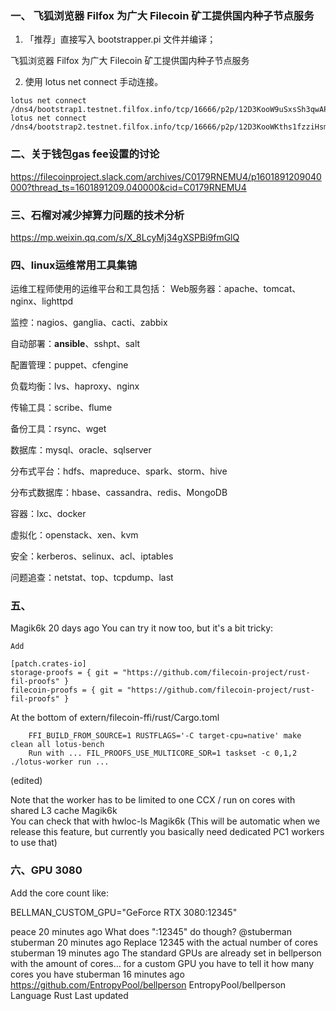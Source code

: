 ### 一、 飞狐浏览器 Filfox 为广大 Filecoin 矿工提供国内种子节点服务
1. 「推荐」直接写入 bootstrapper.pi 文件并编译；

飞狐浏览器 Filfox 为广大 Filecoin 矿工提供国内种子节点服务

2. 使用 lotus net connect 手动连接。

```
lotus net connect /dns4/bootstrap1.testnet.filfox.info/tcp/16666/p2p/12D3KooW9uSxsSh3qwAPxSwwRDVqTTPg8HTBthujVYFXy7Dizb6Q
lotus net connect /dns4/bootstrap2.testnet.filfox.info/tcp/16666/p2p/12D3KooWKths1fzziHsmeMdTdV7dgB9DzoeiGVSwcW2HCygztH9e
```
### 二、关于钱包gas fee设置的讨论
https://filecoinproject.slack.com/archives/C0179RNEMU4/p1601891209040000?thread_ts=1601891209.040000&cid=C0179RNEMU4

### 三、石榴对减少掉算力问题的技术分析
https://mp.weixin.qq.com/s/X_8LcyMj34gXSPBi9fmGlQ

### 四、linux运维常用工具集锦
运维工程师使用的运维平台和工具包括：
Web服务器：apache、tomcat、nginx、lighttpd

监控：nagios、ganglia、cacti、zabbix

自动部署：**ansible**、sshpt、salt

配置管理：puppet、cfengine

负载均衡：lvs、haproxy、nginx

传输工具：scribe、flume

备份工具：rsync、wget

数据库：mysql、oracle、sqlserver

分布式平台：hdfs、mapreduce、spark、storm、hive

分布式数据库：hbase、cassandra、redis、MongoDB

容器：lxc、docker

虚拟化：openstack、xen、kvm

安全：kerberos、selinux、acl、iptables

问题追查：netstat、top、tcpdump、last

### 五、
Magik6k  20 days ago
You can try it now too, but it's a bit tricky:

    Add
```
[patch.crates-io]
storage-proofs = { git = "https://github.com/filecoin-project/rust-fil-proofs" }
filecoin-proofs = { git = "https://github.com/filecoin-project/rust-fil-proofs" }
```
At the bottom of extern/filecoin-ffi/rust/Cargo.toml
```
    FFI_BUILD_FROM_SOURCE=1 RUSTFLAGS='-C target-cpu=native' make clean all lotus-bench
    Run with ... FIL_PROOFS_USE_MULTICORE_SDR=1 taskset -c 0,1,2 ./lotus-worker run ... 
```
(edited)

Note that the worker has to be limited to one CCX / run on cores with shared L3 cache
Magik6k  
You can check that with hwloc-ls
Magik6k 
(This will be automatic when we release this feature, but currently you basically need dedicated PC1 workers to use that)

### 六、GPU 3080
Add the core count like:

BELLMAN_CUSTOM_GPU="GeForce RTX 3080:12345"

peace  20 minutes ago 
What does ":12345" do though? @stuberman
stuberman  20 minutes ago
Replace 12345 with the actual number of cores
stuberman  19 minutes ago
The standard GPUs are already set in bellperson with the amount of cores… for a custom GPU you have to tell it how many cores you have
stuberman  16 minutes ago
https://github.com/EntropyPool/bellperson 
EntropyPool/bellperson
Language
Rust
Last updated

